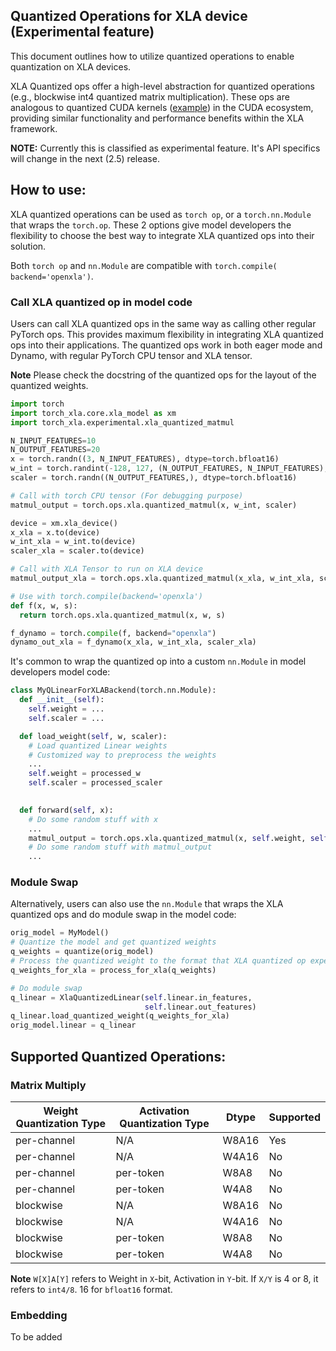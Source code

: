 Quantized Operations for XLA device (Experimental feature)
--------------------------

This document outlines how to utilize quantized operations to enable quantization on XLA devices.

XLA Quantized ops offer a high-level abstraction for quantized operations (e.g., blockwise int4 quantized matrix multiplication). These ops are analogous to quantized CUDA kernels ([example](https://github.com/vllm-project/vllm/blob/main/csrc/quantization/gptq/q_gemm.cu)) in the CUDA ecosystem, providing similar functionality and performance benefits within the XLA framework.

**NOTE:** Currently this is classified as experimental feature. It's API specifics 
will change in the next (2.5) release.


## How to use:

XLA quantized operations can be used as `torch op`, or a `torch.nn.Module` that wraps the `torch.op`. These 2 options give model developers the flexibility to choose the best way to integrate XLA quantized ops into their solution.

Both `torch op` and `nn.Module` are compatible with `torch.compile( backend='openxla')`.

### Call XLA quantized op in model code

Users can call XLA quantized ops in the same way as calling other regular PyTorch ops. This provides maximum flexibility in integrating XLA quantized ops into their applications. The quantized ops work in both eager mode and Dynamo, with regular PyTorch CPU tensor and XLA tensor.

**Note** Please check the docstring of the quantized ops for the layout of the quantized weights.

```Python
import torch
import torch_xla.core.xla_model as xm
import torch_xla.experimental.xla_quantized_matmul

N_INPUT_FEATURES=10
N_OUTPUT_FEATURES=20
x = torch.randn((3, N_INPUT_FEATURES), dtype=torch.bfloat16)
w_int = torch.randint(-128, 127, (N_OUTPUT_FEATURES, N_INPUT_FEATURES), dtype=torch.int8)
scaler = torch.randn((N_OUTPUT_FEATURES,), dtype=torch.bfloat16)

# Call with torch CPU tensor (For debugging purpose)
matmul_output = torch.ops.xla.quantized_matmul(x, w_int, scaler)

device = xm.xla_device()
x_xla = x.to(device)
w_int_xla = w_int.to(device)
scaler_xla = scaler.to(device)

# Call with XLA Tensor to run on XLA device
matmul_output_xla = torch.ops.xla.quantized_matmul(x_xla, w_int_xla, scaler_xla)

# Use with torch.compile(backend='openxla')
def f(x, w, s):
  return torch.ops.xla.quantized_matmul(x, w, s)

f_dynamo = torch.compile(f, backend="openxla")
dynamo_out_xla = f_dynamo(x_xla, w_int_xla, scaler_xla)
```

It's common to wrap the quantized op into a custom `nn.Module` in model developers model code:

```Python
class MyQLinearForXLABackend(torch.nn.Module):
  def __init__(self):
    self.weight = ...
    self.scaler = ...

  def load_weight(self, w, scaler):
    # Load quantized Linear weights
    # Customized way to preprocess the weights
    ...
    self.weight = processed_w
    self.scaler = processed_scaler

  
  def forward(self, x):
    # Do some random stuff with x
    ...
    matmul_output = torch.ops.xla.quantized_matmul(x, self.weight, self.scaler)
    # Do some random stuff with matmul_output
    ...
```

### Module Swap

Alternatively, users can also use the `nn.Module` that wraps the XLA quantized ops and do module swap in the model code:

```Python
orig_model = MyModel()
# Quantize the model and get quantized weights
q_weights = quantize(orig_model)
# Process the quantized weight to the format that XLA quantized op expects.
q_weights_for_xla = process_for_xla(q_weights)

# Do module swap
q_linear = XlaQuantizedLinear(self.linear.in_features,
                              self.linear.out_features)
q_linear.load_quantized_weight(q_weights_for_xla)
orig_model.linear = q_linear
```

## Supported Quantized Operations:

### Matrix Multiply

| Weight Quantization Type | Activation Quantization Type | Dtype | Supported |
|---|---|---|---|
| per-channel | N/A | W8A16 | Yes |
| per-channel | N/A | W4A16 | No |
| per-channel | per-token | W8A8 | No |
| per-channel | per-token | W4A8 | No |
| blockwise | N/A | W8A16 | No |
| blockwise | N/A | W4A16 | No |
| blockwise | per-token | W8A8 | No |
| blockwise | per-token | W4A8 | No |

**Note** `W[X]A[Y]` refers to Weight in `X`-bit, Activation in `Y`-bit. If `X/Y` is 4 or 8, it refers to `int4/8`. 16 for `bfloat16` format.

### Embedding
To be added
